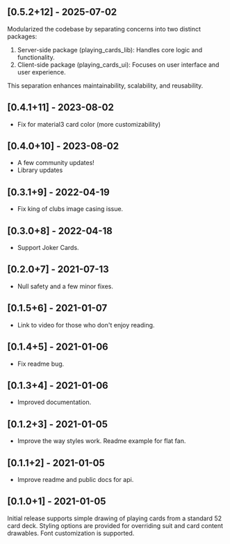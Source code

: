 
## [0.5.2+12] - 2025-07-02

Modularized the codebase by separating concerns into two distinct packages:

1. Server-side package (playing_cards_lib): Handles core logic and functionality.
2. Client-side package (playing_cards_ui): Focuses on user interface and user experience.

This separation enhances maintainability, scalability, and reusability.

## [0.4.1+11] - 2023-08-02

- Fix for material3 card color (more customizability)

## [0.4.0+10] - 2023-08-02

- A few community updates!
- Library updates

## [0.3.1+9] - 2022-04-19

- Fix king of clubs image casing issue.

## [0.3.0+8] - 2022-04-18

- Support Joker Cards.

## [0.2.0+7] - 2021-07-13

- Null safety and a few minor fixes.

## [0.1.5+6] - 2021-01-07

- Link to video for those who don't enjoy reading.

## [0.1.4+5] - 2021-01-06

- Fix readme bug.

## [0.1.3+4] - 2021-01-06

- Improved documentation.

## [0.1.2+3] - 2021-01-05

- Improve the way styles work. Readme example for flat fan.

## [0.1.1+2] - 2021-01-05

- Improve readme and public docs for api.

## [0.1.0+1] - 2021-01-05

Initial release supports simple drawing of playing cards from a standard 52 card deck. Styling options are provided for overriding suit and card content drawables. Font customization is supported.
